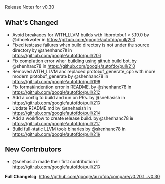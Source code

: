 Release Notes for v0.30

## What's Changed
* Avoid breakages for WITH_LLVM builds with libprotobuf < 3.19.0 by @dhoekwater in https://github.com/google/autofdo/pull/200
* Fixed testcase failures when build directory is not under the source directory by @shenhanc78 in https://github.com/google/autofdo/pull/206
* Fix compilation error when building using github build bot. by @shenhanc78 in https://github.com/google/autofdo/pull/210
* Removed WITH_LLVM and replaced protobuf_generate_cpp with more modern protobuf_generate by @shenhanc78 in https://github.com/google/autofdo/pull/199
* Fix format/indention error in README. by @shenhanc78 in https://github.com/google/autofdo/pull/212
* Add a config to build and run on PRs. by @snehasish in https://github.com/google/autofdo/pull/213
* Update README.md by @snehasish in https://github.com/google/autofdo/pull/214
* Add a workflow to create release build. by @shenhanc78 in https://github.com/google/autofdo/pull/217
* Build full-static LLVM tools binaries by @shenhanc78 in https://github.com/google/autofdo/pull/216

## New Contributors
* @snehasish made their first contribution in https://github.com/google/autofdo/pull/213

**Full Changelog**: https://github.com/google/autofdo/compare/v0.20.1...v0.30

